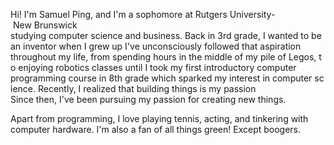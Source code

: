 Hi! I'm Samuel Ping, and I'm a sophomore at Rutgers University- New Brunswick studying computer science and business. Back in 3rd grade, I wanted to be an inventor when I grew up I've unconsciously followed that aspiration throughout my life, from spending hours in the middle of my pile of Legos, to enjoying robotics classes until I took my first introductory computer programming course in 8th grade which sparked my interest in computer science. Recently, I realized that building things is my passion Since then, I've been pursuing my passion for creating new things.

Apart from programming, I love playing tennis, acting, and tinkering with computer hardware. I'm also a fan of all things green! Except boogers.
